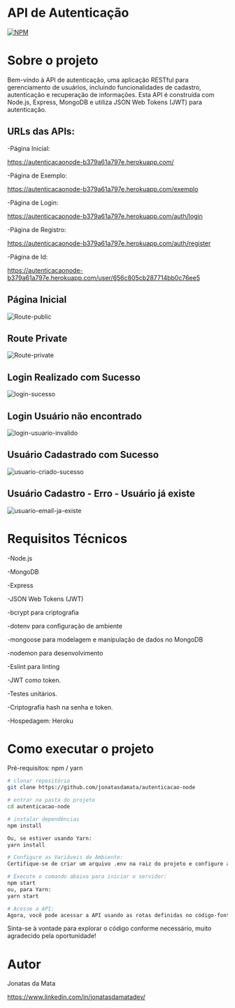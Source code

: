 # API de Autenticação
[![NPM](https://img.shields.io/npm/l/react)](https://github.com/jonatasdamata/autenticacao-node/blob/master/LICENSE) 

# Sobre o projeto
Bem-vindo à API de autenticação, uma aplicação RESTful para gerenciamento de usuários, incluindo funcionalidades de cadastro, autenticação e recuperação de informações. Esta API é construída com Node.js, Express, MongoDB e utiliza JSON Web Tokens (JWT) para autenticação.

## URLs das APIs:

-Página Inicial:

https://autenticacaonode-b379a61a797e.herokuapp.com/

-Página de Exemplo:

https://autenticacaonode-b379a61a797e.herokuapp.com/exemplo

-Página de Login: 

https://autenticacaonode-b379a61a797e.herokuapp.com/auth/login

-Página de Registro:

https://autenticacaonode-b379a61a797e.herokuapp.com/auth/register

-Página de Id:

https://autenticacaonode-b379a61a797e.herokuapp.com/user/656c805cb287714bb0c76ee5







## Página Inicial
![Route-public](https://github.com/jonatasdamata/autenticacao-node/assets/144968541/9d274f1e-fe21-4ccb-8029-be646a5af7ce)

## Route Private 
![Route-private](https://github.com/jonatasdamata/autenticacao-node/assets/144968541/1202592e-2fd0-491d-83cc-0aa02eedff2a)

## Login Realizado com Sucesso
![login-sucesso](https://github.com/jonatasdamata/autenticacao-node/assets/144968541/7e28c688-1b6c-4318-a79f-446b992b2ac3)

## Login Usuário não encontrado
![login-usuario-invalido](https://github.com/jonatasdamata/autenticacao-node/assets/144968541/d347bfc2-dec1-4d23-aa76-107946e3f357)

## Usuário Cadastrado com Sucesso
![usuario-criado-sucesso](https://github.com/jonatasdamata/autenticacao-node/assets/144968541/5c69f3de-3598-4a9c-b092-4a324e4df8b6)

## Usuário Cadastro - Erro - Usuário já existe
![usuario-email-ja-existe](https://github.com/jonatasdamata/autenticacao-node/assets/144968541/37a32b36-5b18-4869-9f88-f70da98ec7e1)



# Requisitos Técnicos

-Node.js

-MongoDB

-Express

-JSON Web Tokens (JWT)

-bcrypt para criptografia

-dotenv para configuração de ambiente

-mongoose para modelagem e manipulação de dados no MongoDB

-nodemon para desenvolvimento

-Eslint para linting

-JWT como token.

-Testes unitários.

-Criptografia hash na senha e token.

-Hospedagem: Heroku




# Como executar o projeto

Pré-requisitos: npm / yarn

```bash
# clonar repositório
git clone https://github.com/jonatasdamata/autenticacao-node

# entrar na pasta do projeto 
cd autenticacao-node

# instalar dependências
npm install

Ou, se estiver usando Yarn:
yarn install

# Configure as Variáveis de Ambiente:
Certifique-se de criar um arquivo .env na raiz do projeto e configure as variáveis de ambiente conforme necessário.

# Execute o comando abaixo para iniciar o servidor:
npm start
ou, para Yarn:
yarn start

# Acesse a API:
Agora, você pode acessar a API usando as rotas definidas no código-fonte. Por exemplo, abra o navegador e vá para http://localhost:3000/ para ver a mensagem de boas-vindas.
```


Sinta-se à vontade para explorar o código conforme necessário, muito agradecido pela oportunidade!

# Autor

Jonatas da Mata

https://www.linkedin.com/in/jonatasdamatadev/
